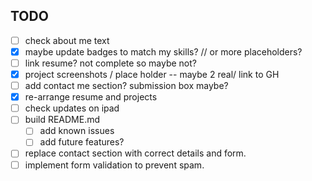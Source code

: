 ## TODO

- [ ] check about me text
- [x] maybe update badges to match my skills? // or more placeholders?
- [ ] link resume? not complete so maybe not?
- [x] project screenshots / place holder -- maybe 2 real/ link to GH
- [ ] add contact me section? submission box maybe?
- [x] re-arrange resume and projects
- [ ] check updates on ipad
- [ ] build README.md
  - [ ] add known issues
  - [ ] add future features?
- [ ] replace contact section with correct details and form.
- [ ] implement form validation to prevent spam.